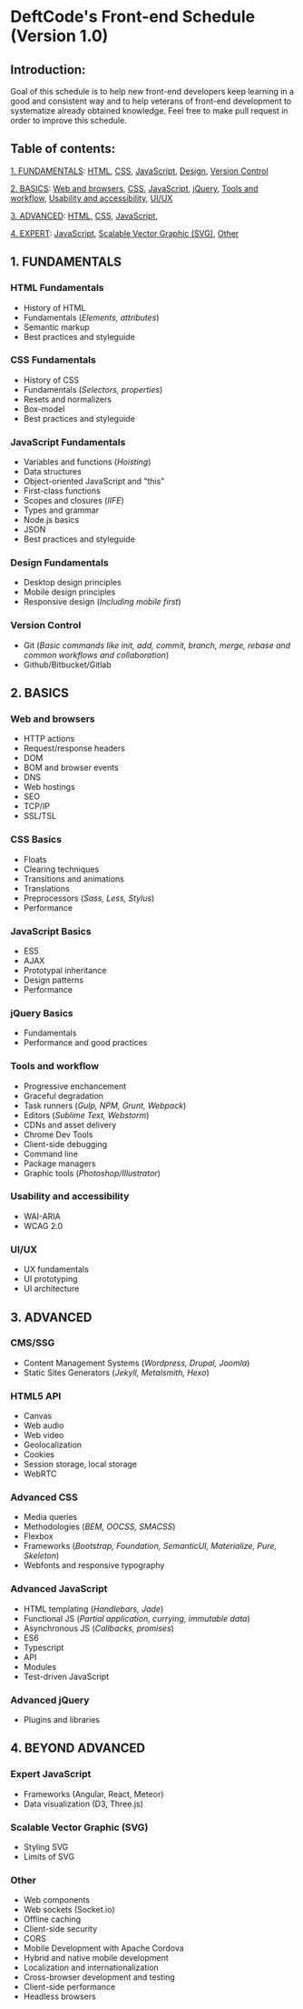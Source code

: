 # DeftCode's Front-end Schedule (Version 1.0)

## Introduction:
Goal of this schedule is to help new front-end developers keep learning in a good and consistent way and to help veterans
of front-end development to systematize already obtained knowledge. Feel free to make pull request in order to improve
this schedule.

## Table of contents:
[1. FUNDAMENTALS](https://github.com/DeftCode-IT/DeftCode-s-Front-end-Schedule#1-fundamentals):
[HTML](https://github.com/DeftCode-IT/DeftCode-s-Front-end-Schedule#html),
[CSS](https://github.com/DeftCode-IT/DeftCode-s-Front-end-Schedule#css),
[JavaScript](https://github.com/DeftCode-IT/DeftCode-s-Front-end-Schedule#javascript),
[Design](https://github.com/DeftCode-IT/DeftCode-s-Front-end-Schedule#design),
[Version Control](https://github.com/DeftCode-IT/DeftCode-s-Front-end-Schedule#version-control)

[2. BASICS](https://github.com/DeftCode-IT/DeftCode-s-Front-end-Schedule#2-basics):
[Web and browsers](https://github.com/DeftCode-IT/DeftCode-s-Front-end-Schedule#web-and-browsers),
[CSS](https://github.com/DeftCode-IT/DeftCode-s-Front-end-Schedule#css-1),
[JavaScript](https://github.com/DeftCode-IT/DeftCode-s-Front-end-Schedule#javascript-1),
[jQuery](https://github.com/DeftCode-IT/DeftCode-s-Front-end-Schedule#jquery),
[Tools and workflow](https://github.com/DeftCode-IT/DeftCode-s-Front-end-Schedule#tools-and-workflow),
[Usability and accessibility](https://github.com/DeftCode-IT/DeftCode-s-Front-end-Schedule#usability-and-accessbility),
[UI/UX](https://github.com/DeftCode-IT/DeftCode-s-Front-end-Schedule#uiux)

[3. ADVANCED](https://github.com/DeftCode-IT/DeftCode-s-Front-end-Schedule#3-advanced):
[HTML](https://github.com/DeftCode-IT/DeftCode-s-Front-end-Schedule#html-1),
[CSS](https://github.com/DeftCode-IT/DeftCode-s-Front-end-Schedule#css-2),
[JavaScript](https://github.com/DeftCode-IT/DeftCode-s-Front-end-Schedule#javascript-2),

[4. EXPERT](https://github.com/DeftCode-IT/DeftCode-s-Front-end-Schedule#4-expert):
[JavaScript](https://github.com/DeftCode-IT/DeftCode-s-Front-end-Schedule#javascript-3),
[Scalable Vector Graphic (SVG)](https://github.com/DeftCode-IT/DeftCode-s-Front-end-Schedule#scalable-vector-graphic-svg),
[Other](https://github.com/DeftCode-IT/DeftCode-s-Front-end-Schedule#other)


## 1. FUNDAMENTALS
### HTML Fundamentals
* History of HTML
* Fundamentals (*Elements, attributes*)
* Semantic markup
* Best practices and styleguide

### CSS Fundamentals
* History of CSS
* Fundamentals (*Selectors, properties*)
* Resets and normalizers
* Box-model
* Best practices and styleguide

### JavaScript Fundamentals
* Variables and functions (*Hoisting*)
* Data structures
* Object-oriented JavaScript and "this"
* First-class functions
* Scopes and closures (*IIFE*)
* Types and grammar
* Node.js basics
* JSON
* Best practices and styleguide

### Design Fundamentals
* Desktop design principles
* Mobile design principles
* Responsive design (*Including mobile first*)

### Version Control
* Git (*Basic commands like init, add, commit, branch, merge, rebase and common workflows and collaboration*)
* Github/Bitbucket/Gitlab


## 2. BASICS
### Web and browsers
* HTTP actions
* Request/response headers
* DOM
* BOM and browser events
* DNS
* Web hostings
* SEO
* TCP/IP
* SSL/TSL

### CSS Basics
* Floats
* Clearing techniques
* Transitions and animations
* Translations
* Preprocessors (*Sass, Less, Stylus*)
* Performance

### JavaScript Basics
* ES5
* AJAX
* Prototypal inheritance
* Design patterns
* Performance

### jQuery Basics
* Fundamentals
* Performance and good practices

### Tools and workflow
* Progressive enchancement
* Graceful degradation
* Task runners (*Gulp, NPM, Grunt, Webpack*)
* Editors (*Sublime Text, Webstorm*)
* CDNs and asset delivery
* Chrome Dev Tools
* Client-side debugging
* Command line
* Package managers
* Graphic tools (*Photoshop/Illustrator*)

### Usability and accessibility
* WAI-ARIA
* WCAG 2.0

### UI/UX
* UX fundamentals
* UI prototyping
* UI architecture


## 3. ADVANCED
### CMS/SSG
* Content Management Systems (*Wordpress, Drupal, Joomla*)
* Static Sites Generators (*Jekyll, Metalsmith, Hexo*)

### HTML5 API
* Canvas
* Web audio
* Web video
* Geolocalization
* Cookies
* Session storage, local storage
* WebRTC

### Advanced CSS
* Media queries
* Methodologies (*BEM, OOCSS, SMACSS*)
* Flexbox
* Frameworks (*Bootstrap, Foundation, SemanticUI, Materialize, Pure, Skeleton*)
* Webfonts and responsive typography

### Advanced JavaScript
* HTML templating (*Handlebars, Jade*)
* Functional JS (*Partial application, currying, immutable data*)
* Asynchronous JS (*Callbacks, promises*)
* ES6
* Typescript
* API
* Modules
* Test-driven JavaScript

### Advanced jQuery
* Plugins and libraries

## 4. BEYOND ADVANCED
### Expert JavaScript
* Frameworks (Angular, React, Meteor)
* Data visualization (D3, Three.js)

### Scalable Vector Graphic (SVG)
* Styling SVG
* Limits of SVG

### Other
* Web components
* Web sockets (Socket.io)
* Offline caching
* Client-side security
* CORS
* Mobile Development with Apache Cordova
* Hybrid and native mobile development
* Localization and internationalization
* Cross-browser development and testing
* Client-side performance
* Headless browsers

